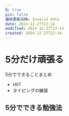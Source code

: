 ```yaml
---
Q: true
pin: false
最終更新日時: Invalid date
date: 2024-12-27T23:14
modified: 2024-12-27T23:14
created: 2024-12-27T23:14
---
```

# 5分だけ頑張る

5分でできることまとめ

- HIIT  
- タイピングの練習  

## 5分でできる勉強法